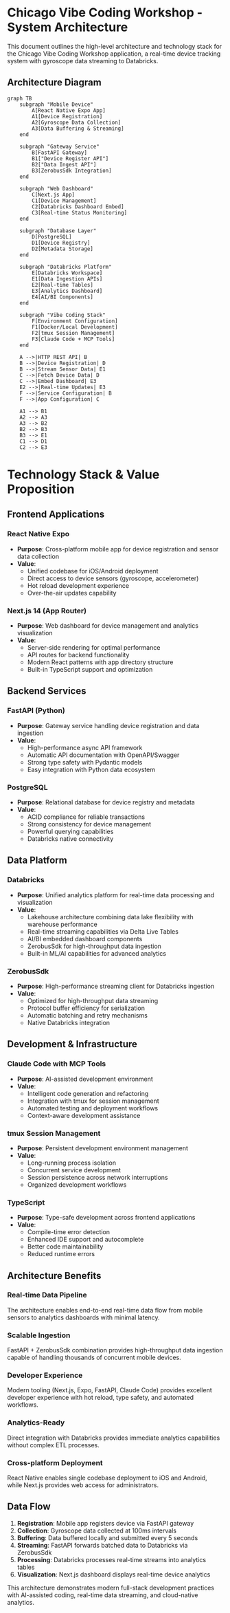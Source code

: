 # Chicago Vibe Coding Workshop - System Architecture

This document outlines the high-level architecture and technology stack for the Chicago Vibe Coding Workshop application, a real-time device tracking system with gyroscope data streaming to Databricks.

## Architecture Diagram

```mermaid
graph TB
    subgraph "Mobile Device"
        A[React Native Expo App]
        A1[Device Registration]
        A2[Gyroscope Data Collection]
        A3[Data Buffering & Streaming]
    end
    
    subgraph "Gateway Service"
        B[FastAPI Gateway]
        B1["Device Register API"]
        B2["Data Ingest API"]
        B3[ZerobusSdk Integration]
    end
    
    subgraph "Web Dashboard"
        C[Next.js App]
        C1[Device Management]
        C2[Databricks Dashboard Embed]
        C3[Real-time Status Monitoring]
    end
    
    subgraph "Database Layer"
        D[PostgreSQL]
        D1[Device Registry]
        D2[Metadata Storage]
    end
    
    subgraph "Databricks Platform"
        E[Databricks Workspace]
        E1[Data Ingestion APIs]
        E2[Real-time Tables]
        E3[Analytics Dashboard]
        E4[AI/BI Components]
    end
    
    subgraph "Vibe Coding Stack"
        F[Environment Configuration]
        F1[Docker/Local Development]
        F2[tmux Session Management]
        F3[Claude Code + MCP Tools]
    end
    
    A -->|HTTP REST API| B
    B -->|Device Registration| D
    B -->|Stream Sensor Data| E1
    C -->|Fetch Device Data| D
    C -->|Embed Dashboard| E3
    E2 -->|Real-time Updates| E3
    F -->|Service Configuration| B
    F -->|App Configuration| C
    
    A1 --> B1
    A2 --> A3
    A3 --> B2
    B2 --> B3
    B3 --> E1
    C1 --> D1
    C2 --> E3
```

# Technology Stack & Value Proposition

## Frontend Applications

### React Native Expo
- **Purpose**: Cross-platform mobile app for device registration and sensor data collection
- **Value**: 
  - Unified codebase for iOS/Android deployment
  - Direct access to device sensors (gyroscope, accelerometer)
  - Hot reload development experience
  - Over-the-air updates capability

### Next.js 14 (App Router)
- **Purpose**: Web dashboard for device management and analytics visualization
- **Value**:
  - Server-side rendering for optimal performance
  - API routes for backend functionality
  - Modern React patterns with app directory structure
  - Built-in TypeScript support and optimization

## Backend Services

### FastAPI (Python)
- **Purpose**: Gateway service handling device registration and data ingestion
- **Value**:
  - High-performance async API framework
  - Automatic API documentation with OpenAPI/Swagger
  - Strong type safety with Pydantic models
  - Easy integration with Python data ecosystem

### PostgreSQL
- **Purpose**: Relational database for device registry and metadata
- **Value**:
  - ACID compliance for reliable transactions
  - Strong consistency for device management
  - Powerful querying capabilities
  - Databricks native connectivity

## Data Platform

### Databricks
- **Purpose**: Unified analytics platform for real-time data processing and visualization
- **Value**:
  - Lakehouse architecture combining data lake flexibility with warehouse performance
  - Real-time streaming capabilities via Delta Live Tables
  - AI/BI embedded dashboard components
  - ZerobusSdk for high-throughput data ingestion
  - Built-in ML/AI capabilities for advanced analytics

### ZerobusSdk
- **Purpose**: High-performance streaming client for Databricks ingestion
- **Value**:
  - Optimized for high-throughput data streaming
  - Protocol buffer efficiency for serialization
  - Automatic batching and retry mechanisms
  - Native Databricks integration

## Development & Infrastructure

### Claude Code with MCP Tools
- **Purpose**: AI-assisted development environment
- **Value**:
  - Intelligent code generation and refactoring
  - Integration with tmux for session management
  - Automated testing and deployment workflows
  - Context-aware development assistance

### tmux Session Management
- **Purpose**: Persistent development environment management
- **Value**:
  - Long-running process isolation
  - Concurrent service development
  - Session persistence across network interruptions
  - Organized development workflows

### TypeScript
- **Purpose**: Type-safe development across frontend applications
- **Value**:
  - Compile-time error detection
  - Enhanced IDE support and autocomplete
  - Better code maintainability
  - Reduced runtime errors

## Architecture Benefits

### Real-time Data Pipeline
The architecture enables end-to-end real-time data flow from mobile sensors 
to analytics dashboards with minimal latency.

### Scalable Ingestion
FastAPI + ZerobusSdk combination provides high-throughput data ingestion 
capable of handling thousands of concurrent mobile devices.

### Developer Experience
Modern tooling (Next.js, Expo, FastAPI, Claude Code) provides excellent 
developer experience with hot reload, type safety, and automated workflows.

### Analytics-Ready
Direct integration with Databricks provides immediate analytics capabilities 
without complex ETL processes.

### Cross-platform Deployment
React Native enables single codebase deployment to iOS and Android, 
while Next.js provides web access for administrators.

## Data Flow

1. **Registration**: Mobile app registers device via FastAPI gateway
2. **Collection**: Gyroscope data collected at 100ms intervals
3. **Buffering**: Data buffered locally and submitted every 5 seconds
4. **Streaming**: FastAPI forwards batched data to Databricks via ZerobusSdk
5. **Processing**: Databricks processes real-time streams into analytics tables
6. **Visualization**: Next.js dashboard displays real-time device analytics

This architecture demonstrates modern full-stack development practices with AI-assisted coding, real-time data streaming, and cloud-native analytics.